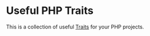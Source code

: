 # Useful PHP Traits

This is a collection of useful [Traits](https://www.php.net/manual/en/language.oop5.traits.php) for your PHP projects.
